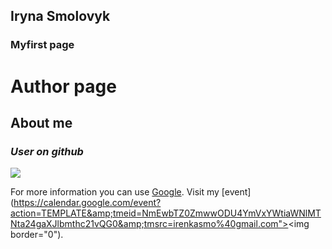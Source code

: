 ## Iryna Smolovyk


### Myfirst page


# Author page
## **About me**
### _User on github_


![](https://images.pexels.com/photos/110854/pexels-photo-110854.jpeg?auto=compress&cs=tinysrgb&dpr=1&w=500)


For more information you can use [Google](https://www.google.com.ua/).
Visit my [event](https://calendar.google.com/event?action=TEMPLATE&amp;tmeid=NmEwbTZ0ZmwwODU4YmVxYWtiaWNlMTNta24gaXJlbmthc21vQG0&amp;tmsrc=irenkasmo%40gmail.com"><img border="0").





